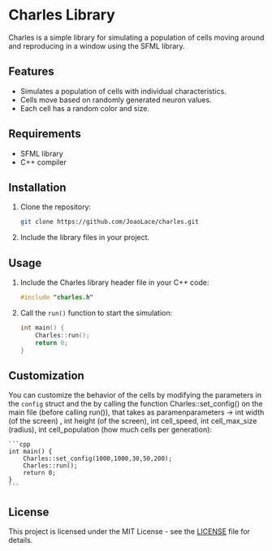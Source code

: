 # Charles Library

Charles is a simple library for simulating a population of cells moving around and reproducing in a window using the SFML library.

## Features

- Simulates a population of cells with individual characteristics.
- Cells move based on randomly generated neuron values.
- Each cell has a random color and size.

## Requirements

- SFML library
- C++ compiler

## Installation

1. Clone the repository:

    ```bash
    git clone https://github.com/JoaoLace/charles.git
    ```

2. Include the library files in your project.

## Usage

1. Include the Charles library header file in your C++ code:

    ```cpp
    #include "charles.h"
    ```

2. Call the `run()` function to start the simulation:

    ```cpp
    int main() {
        Charles::run();
        return 0;
    }
    ```

## Customization

You can customize the behavior of the cells by modifying the parameters in the `config` struct and the by calling the function Charles::set_config() on the main file (before calling run()), that takes as paramenparameters -> int width (of the screen) , int height (of the screen), int cell_speed, int cell_max_size (radius), int cell_population (how much cells per generation):

    ```cpp
    int main() {
        Charles::set_config(1000,1000,30,50,200);
        Charles::run();
        return 0;
    }
    ```
    

## License

This project is licensed under the MIT License - see the [LICENSE](LICENSE.txt) file for details.
